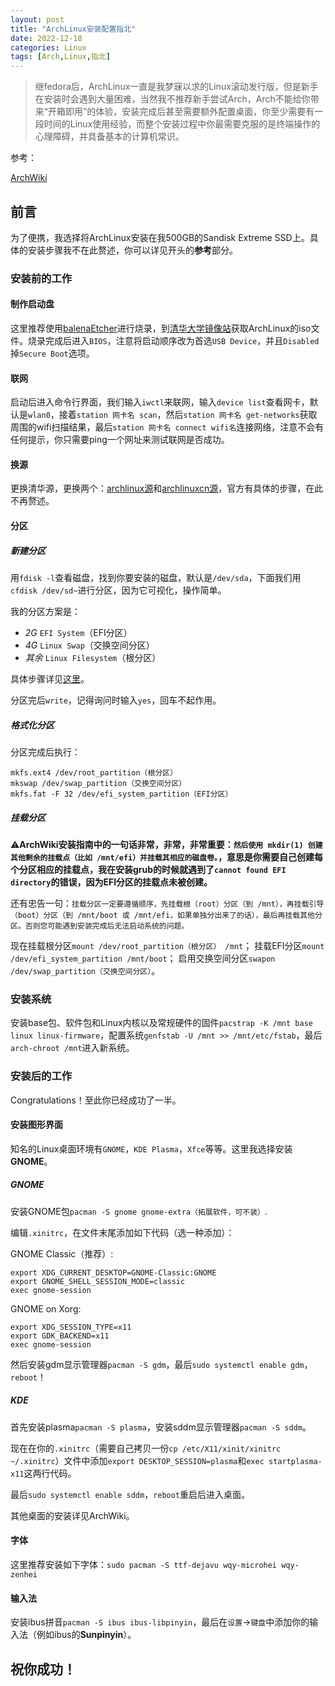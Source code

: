 ```yaml
---
layout: post
title: "ArchLinux安装配置指北"
date: 2022-12-18
categories: Linux
tags: [Arch,Linux,指北]
---
```

>继fedora后，ArchLinux一直是我梦寐以求的Linux滚动发行版，但是新手在安装时会遇到大量困难，当然我不推荐新手尝试Arch，Arch不能给你带来“开箱即用”的体验，安装完成后甚至需要额外配置桌面，你至少需要有一段时间的Linux使用经验，而整个安装过程中你最需要克服的是终端操作的心理障碍，并具备基本的计算机常识。

参考：

[ArchWiki](https://wiki.archlinuxcn.org/wiki/%E5%AE%89%E8%A3%85%E6%8C%87%E5%8D%97)

## 前言

为了便携，我选择将ArchLinux安装在我500GB的Sandisk Extreme SSD上。具体的安装步骤我不在此赘述，你可以详见开头的**参考**部分。

### 安装前的工作

#### 制作启动盘

这里推荐使用[balenaEtcher](https://www.balena.io/etcher/)进行烧录，到[清华大学镜像站](https://mirrors.tuna.tsinghua.edu.cn/archlinux/iso/)获取ArchLinux的iso文件。烧录完成后进入`BIOS`，注意将启动顺序改为首选`USB Device`，并且`Disabled`掉`Secure Boot`选项。

#### 联网

启动后进入命令行界面，我们输入`iwctl`来联网，输入`device list`查看网卡，默认是`wlan0`，接着`station 网卡名 scan`，然后`station 网卡名 get-networks`获取周围的wifi扫描结果，最后`station 网卡名 connect wifi名`连接网络，注意不会有任何提示，你只需要ping一个网址来测试联网是否成功。

#### 换源

更换清华源，更换两个：[archlinux源](https://mirrors.tuna.tsinghua.edu.cn/help/archlinux/)和[archlinuxcn源](https://mirrors.tuna.tsinghua.edu.cn/help/archlinuxcn/)，官方有具体的步骤，在此不再赘述。

#### 分区

##### 新建分区

用`fdisk -l`查看磁盘，找到你要安装的磁盘，默认是`/dev/sda`，下面我们用`cfdisk /dev/sd~`进行分区，因为它可视化，操作简单。

我的分区方案是：

- *2G* `EFI System`（EFI分区）
- *4G* `Linux Swap`（交换空间分区）
- *其余* `Linux Filesystem`（根分区）

具体步骤详见[这里](https://blog.csdn.net/qq_32760901/article/details/90695462)。

分区完后`write`，记得询问时输入`yes`，回车不起作用。

##### 格式化分区

分区完成后执行：

```
mkfs.ext4 /dev/root_partition（根分区）
mkswap /dev/swap_partition（交换空间分区）
mkfs.fat -F 32 /dev/efi_system_partition（EFI分区）
```

##### 挂载分区

⚠️**ArchWiki安装指南中的一句话非常，非常，非常重要：`然后使用 mkdir(1) 创建其他剩余的挂载点（比如 /mnt/efi）并挂载其相应的磁盘卷。`，意思是你需要自己创建每个分区相应的挂载点，我在安装grub的时候就遇到了`cannot found EFI directory`的错误，因为EFI分区的挂载点未被创建。**

还有忠告一句：`挂载分区一定要遵循顺序，先挂载根（root）分区（到 /mnt），再挂载引导（boot）分区（到 /mnt/boot 或 /mnt/efi，如果单独分出来了的话），最后再挂载其他分区。否则您可能遇到安装完成后无法启动系统的问题。`

现在挂载根分区`mount /dev/root_partition（根分区） /mnt`；
挂载EFI分区`mount /dev/efi_system_partition /mnt/boot`；
启用交换空间分区`swapon /dev/swap_partition（交换空间分区）`。

### 安装系统

安装base包、软件包和Linux内核以及常规硬件的固件`pacstrap -K /mnt base linux linux-firmware`，配置系统`genfstab -U /mnt >> /mnt/etc/fstab`，最后`arch-chroot /mnt`进入新系统。

### 安装后的工作

Congratulations！至此你已经成功了一半。

#### 安装图形界面

知名的Linux桌面环境有`GNOME`，`KDE Plasma`，`Xfce`等等。这里我选择安装**GNOME**。

##### GNOME

安装GNOME包`pacman -S gnome gnome-extra（拓展软件，可不装）`.

编辑`.xinitrc`，在文件末尾添加如下代码（选一种添加）：

GNOME Classic（推荐）:

```
export XDG_CURRENT_DESKTOP=GNOME-Classic:GNOME
export GNOME_SHELL_SESSION_MODE=classic
exec gnome-session
```

GNOME on Xorg:

```
export XDG_SESSION_TYPE=x11
export GDK_BACKEND=x11
exec gnome-session
```

然后安装gdm显示管理器`pacman -S gdm`，最后`sudo systemctl enable gdm`，`reboot`！

##### KDE

首先安装plasma`pacman -S plasma`，安装sddm显示管理器`pacman -S sddm`。

现在在你的`.xinitrc`（需要自己拷贝一份`cp /etc/X11/xinit/xinitrc ~/.xinitrc`）文件中添加`export DESKTOP_SESSION=plasma`和`exec startplasma-x11`这两行代码。

最后`sudo systemctl enable sddm`，`reboot`重启后进入桌面。

其他桌面的安装详见ArchWiki。

#### 字体

这里推荐安装如下字体：`sudo pacman -S ttf-dejavu wqy-microhei wqy-zenhei`

#### 输入法

安装ibus拼音`pacman -S ibus ibus-libpinyin`，最后在`设置`->`键盘`中添加你的输入法（例如ibus的**Sunpinyin**）。

## 祝你成功！
